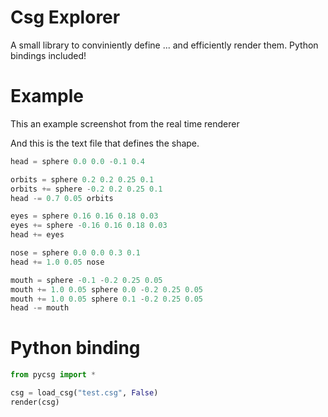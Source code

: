 # Csg Explorer
A small library to conviniently define ... and efficiently render them.
Python bindings included!

# Example
This an example screenshot from the real time renderer

And this is the text file that defines the shape.
```python
head = sphere 0.0 0.0 -0.1 0.4

orbits = sphere 0.2 0.2 0.25 0.1
orbits += sphere -0.2 0.2 0.25 0.1
head -= 0.7 0.05 orbits

eyes = sphere 0.16 0.16 0.18 0.03
eyes += sphere -0.16 0.16 0.18 0.03
head += eyes

nose = sphere 0.0 0.0 0.3 0.1
head += 1.0 0.05 nose

mouth = sphere -0.1 -0.2 0.25 0.05
mouth += 1.0 0.05 sphere 0.0 -0.2 0.25 0.05
mouth += 1.0 0.05 sphere 0.1 -0.2 0.25 0.05
head -= mouth

```

# Python binding

```python
from pycsg import *

csg = load_csg("test.csg", False)
render(csg)
```